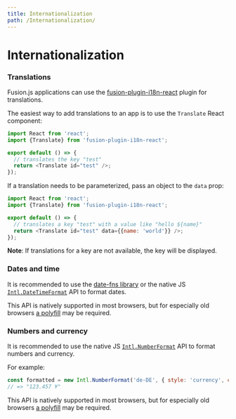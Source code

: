 ```yaml
---
title: Internationalization
path: /Internationalization/
---
```


# Internationalization

### Translations

Fusion.js applications can use the [fusion-plugin-i18n-react](https://github.com/fusionjs/fusion-plugin-i18n-react) plugin for translations.

The easiest way to add translations to an app is to use the `Translate` React component:

```js
import React from 'react';
import {Translate} from 'fusion-plugin-i18n-react';

export default () => {
  // translates the key "test"
  return <Translate id="test" />;
});
```

If a translation needs to be parameterized, pass an object to the `data` prop:

```js
import React from 'react';
import {Translate} from 'fusion-plugin-i18n-react';

export default () => {
  // translates a key "test" with a value like "hello ${name}"
  return <Translate id="test" data={{name: 'world'}} />;
});
```

**Note**: If translations for a key are not available, the key will be displayed.

### Dates and time

It is recommended to use the [date-fns library](https://date-fns.org/) or the native JS [`Intl.DateTimeFormat`](https://developer.mozilla.org/en-US/docs/Web/JavaScript/Reference/Global_Objects/DateTimeFormat) API to format dates.

This API is natively supported in most browsers, but for especially old browsers [a polyfill](https://github.com/andyearnshaw/Intl.js/) may be required.

### Numbers and currency

It is recommended to use the native JS [`Intl.NumberFormat`](https://developer.mozilla.org/en-US/docs/Web/JavaScript/Reference/Global_Objects/NumberFormat) API to format numbers and currency.

For example:

```js
const formatted = new Intl.NumberFormat('de-DE', { style: 'currency', currency: 'JPY' }).format(123456.789);
// => "123.457 ¥"
```

This API is natively supported in most browsers, but for especially old browsers [a polyfill](https://github.com/andyearnshaw/Intl.js/) may be required.
